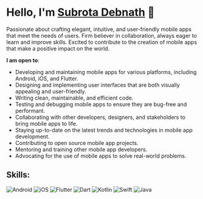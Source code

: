 # Hello, I'm [Subrota Debnath](https://subrotadebnath.github.io/) 👋


Passionate about crafting elegant, intuitive, and user-friendly mobile apps that meet the needs of users. Firm believer in collaboration, always eager to learn and improve skills. Excited to contribute to the creation of mobile apps that make a positive impact on the world.

**I am open to**:

- Developing and maintaining mobile apps for various platforms, including Android, iOS, and Flutter.
- Designing and implementing user interfaces that are both visually appealing and user-friendly.
- Writing clean, maintainable, and efficient code.
- Testing and debugging mobile apps to ensure they are bug-free and performant.
- Collaborating with other developers, designers, and stakeholders to bring mobile apps to life.
- Staying up-to-date on the latest trends and technologies in mobile app development.
- Contributing to open source mobile app projects.
- Mentoring and training other mobile app developers.
- Advocating for the use of mobile apps to solve real-world problems.


## Skills:
![Android](https://img.shields.io/badge/Android-3DDC84?style=for-the-badge&logo=android&logoColor=white)
![iOS](https://img.shields.io/badge/iOS-000000?style=for-the-badge&logo=ios&logoColor=white)
![Flutter](https://img.shields.io/badge/dart-%230175C2.svg?style=for-the-badge&logo=flutter&logoColor=white)
![Dart](https://img.shields.io/badge/dart-%230175C2.svg?style=for-the-badge&logo=dart&logoColor=white)
![Kotlin](https://img.shields.io/badge/kotlin-%237F52FF.svg?style=for-the-badge&logo=kotlin&logoColor=white)
![Swift](https://img.shields.io/badge/swift-F54A2A?style=for-the-badge&logo=swift&logoColor=white)
![Java](https://img.shields.io/badge/java-%23ED8B00.svg?style=for-the-badge&logo=openjdk&logoColor=white)

